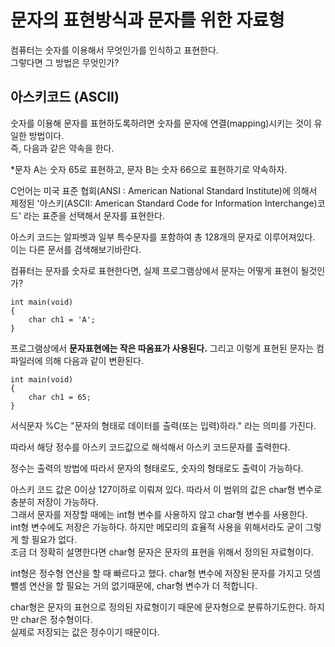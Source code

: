 # 문자의 표현방식과 문자를 위한 자료형

컴퓨터는 숫자를 이용해서 무엇인가를 인식하고 표현한다.  
그렇다면 그 방법은 무엇인가?  

## 아스키코드 (ASCII)
숫자를 이용해 문자를 표현하도록하려면 숫자를 문자에 연결(mapping)시키는 것이 유일한 방법이다.  
즉, 다음과 같은 약속을 한다.

*문자 A는 숫자 65로 표현하고, 문자 B는 숫자 66으로 표현하기로 약속하자.

C언어는 미국 표준 협회(ANSI : American National Standard Institute)에 의해서 제정된
'아스키(ASCII: American Standard Code for Information Interchange)코드' 라는 표준을 선택해서 문자를 표현한다.

아스키 코드는 알파벳과 일부 특수문자를 포함하여 총 128개의 문자로 이루어져있다.  
이는 다른 문서를 검색해보기바란다.

컴퓨터는 문자를 숫자로 표현한다면,  실제 프로그램상에서 문자는 어떻게 표현이 될것인가?

```
int main(void)
{
    char ch1 = 'A';
}
```

프로그램상에서 **문자표현에는 작은 따옴표가 사용된다.** 그리고 이렇게 표현된 문자는 컴파일러에 의해 다음과 같이 변환된다.

```
int main(void)
{
    char ch1 = 65;
}
```

서식문자 %C는 "문자의 형태로 데이터를 출력(또는 입력)하라." 라는 의미를 가진다.

따라서 해당 정수를 아스키 코드값으로 해석해서 아스키 코드문자를 출력한다.

정수는 출력의 방법에 따라서 문자의 형태로도, 숫자의 형태로도 출력이 가능하다.

아스키 코드 값은 0이상 127이하로 이뤄져 있다. 따라서 이 범위의 값은 char형 변수로 충분히 저장이 가능하다.  
그래서 문자를 저장할 때에는 int형 변수를 사용하지 않고 char형 변수를 사용한다.   
int형 변수에도 저장은 가능하다. 하지만 메모리의 효율적 사용을 위해서라도 굳이 그렇게 할 필요가 없다.  
조금 더 정확히 설명한다면 char형 문자은 문자의 표현을 위해서 정의된 자료형이다. 

int형은 정수형 연산을 할 때 빠르다고 했다. char형 변수에 저장된 문자를 가지고 덧셈 뺄셈 연산을 할 필요는 거의 없기때문에, 
char형 변수가 더 적합니다.

char형은 문자의 표현으로 정의된 자료형이기 때문에 문자형으로 분류하기도한다. 하지만 char은 정수형이다.  
실제로 저장되는 값은 정수이기 때문이다.